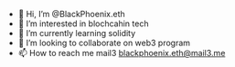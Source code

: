- 👋 Hi, I’m @BlackPhoenix.eth
- 👀 I’m interested in blochcahin tech
- 🌱 I’m currently learning solidity
- 💞️ I’m looking to collaborate on web3 program
- 📫 How to reach me mail3 blackphoenix.eth@mail3.me

<!---
BLKLOTS/BLKLOTS is a ✨ special ✨ repository because its `README.md` (this file) appears on your GitHub profile.
You can click the Preview link to take a look at your changes.
--->
